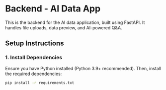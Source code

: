 # Backend - AI Data App

This is the backend for the AI data application, built using FastAPI. It handles file uploads, data preview, and AI-powered Q&A.

## Setup Instructions

### 1. Install Dependencies
Ensure you have Python installed (Python 3.9+ recommended). Then, install the required dependencies:

```sh
pip install -r requirements.txt
